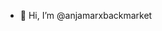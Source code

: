 - 👋 Hi, I’m @anjamarxbackmarket

<!---
anjamarxbackmarket/anjamarxbackmarket is a ✨ special ✨ repository because its `README.md` (this file) appears on your GitHub profile.
You can click the Preview link to take a look at your changes.
--->
